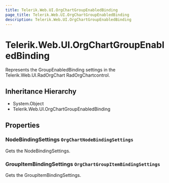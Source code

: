 ```yaml
---
title: Telerik.Web.UI.OrgChartGroupEnabledBinding
page_title: Telerik.Web.UI.OrgChartGroupEnabledBinding
description: Telerik.Web.UI.OrgChartGroupEnabledBinding
---
```


# Telerik.Web.UI.OrgChartGroupEnabledBinding

Represents the GroupEnabledBinding settings in the Telerik.Web.UI.RadOrgChart RadOrgChartcontrol.

## Inheritance Hierarchy

* System.Object
* Telerik.Web.UI.OrgChartGroupEnabledBinding

## Properties

###  NodeBindingSettings `OrgChartNodeBindingSettings`

Gets the NodeBindingSettings.

###  GroupItemBindingSettings `OrgChartGroupItemBindingSettings`

Gets the GroupItemBindingSettings.

